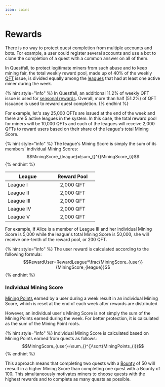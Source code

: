 ```yaml
---
icon: coins
---
```


# Rewards

There is no way to protect quest completion from multiple accounts and bots. For example, a user could register several accounts and use a bot to clone the completion of a quest with a common answer on all of them.

In Questfall, to protect legitimate miners from such abuse and to keep mining fair, the total weekly reward pool, made up of 40% of the weekly [QFT](../../assets/questfall-tokens-qft.md) issue, is divided equally among the [leagues](leagues.md) that had at least one active miner during the week.

{% hint style="info" %}
In Questfall, an additional 11.2% of weekly QFT issue is used for [seasonal rewards](../seasons-14.md). Overall, more than half (51.2%) of QFT issuance is used to reward quest completion.
{% endhint %}

For example, let's say 25,000 QFTs are issued at the end of the week and there are 5 active leagues in the system. In this case, the total reward pool for miners will be 10,000 QFTs and each of the leagues will receive 2,000 QFTs to reward users based on their share of the league's total Mining Score.

{% hint style="info" %}
The league's Mining Score is simply the sum of its members' individual Mining Scores:$$MiningScore_{league}=\sum_{}^{}MiningScore_{i}$$
{% endhint %}

<table><thead><tr><th width="130">League</th><th width="129" align="center">Reward Pool</th></tr></thead><tbody><tr><td>League I</td><td align="center">2,000 QFT</td></tr><tr><td>League II</td><td align="center">2,000 QFT</td></tr><tr><td>League III</td><td align="center">2,000 QFT</td></tr><tr><td>League IV</td><td align="center">2,000 QFT</td></tr><tr><td>League V</td><td align="center">2,000 QFT</td></tr></tbody></table>

For example, if Alice is a member of League III and her individual Mining Score is 5,000 while the league's total Mining Score is 50,000, she will receive one-tenth of the reward pool, or 200 QFT.

{% hint style="info" %}
The user reward is calculated according to the following formula:\
$$RewardUser=RewardLeague*\frac{MiningScore_{user}}{MiningScore_{league}}$$
{% endhint %}

### Individual Mining Score

[Mining Points](./) earned by a user during a week result in an individual Mining Score, which is reset at the end of each week after rewards are distributed.&#x20;

However, an individual user's Mining Score is not simply the sum of the Mining Points earned during the week. For better protection, it is calculated as the sum of the Mining Point roots.

{% hint style="info" %}
Individual Mining Score is calculated based on Mining Points earned from quests as follows:\
$$MiningScore_{user}=\sum_{}^{}\sqrt{MiningPoints_{i}}$$
{% endhint %}

This approach means that completing two quests with a [Bounty](../quest-creation-10/quest-bounty.md) of 50 will reesult in a higher Mining Score than completing one quest with a Bounty of 100. This simultaneously motivates miners to choose quests with the highest rewards and to complete as many quests as possible.
